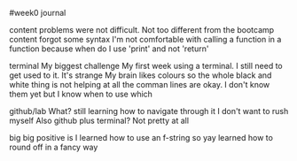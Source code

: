 #week0 journal

content
problems were not difficult. Not too different from the bootcamp content
forgot some syntax
I'm not comfortable with calling a function in a function because when do I use 'print' and not 'return'


terminal 
My biggest challenge
My first week using a terminal. I still need to get used to it. It's strange
My brain likes colours so the whole black and white thing is not helping at all
the comman lines are okay. I don't know them yet but I know when to use which


github/lab
What? 
still learning how to navigate through it
I don't want to rush myself 
Also github plus terminal? Not pretty at all


big big positive is I learned how to use an f-string so yay
learned how to round off in a fancy way
